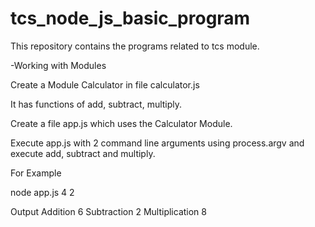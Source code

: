 # tcs_node_js_basic_program
This repository contains the programs related to tcs module.

-Working with Modules

Create a Module Calculator in file calculator.js

It has functions of add, subtract, multiply.


Create a file app.js which uses the Calculator Module.

Execute app.js with 2 command line arguments using process.argv and execute add, subtract and multiply.

For Example

node app.js 4 2

Output
Addition 6
Subtraction 2
Multiplication 8
